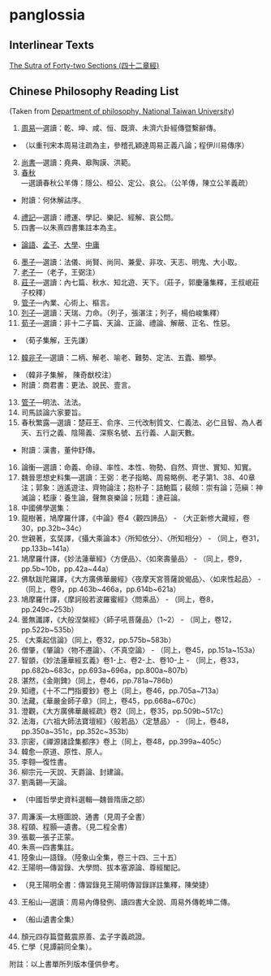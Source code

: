 # panglossia

## Interlinear Texts

[The Sutra of Forty-two Sections (四十二章經)](四十二章經.html)

## Chinese Philosophy Reading List
(Taken from [Department of philosophy, National Taiwan University](https://www.philo.ntu.edu.tw/?page_id=567))
1. [周易](https://ctext.org/book-of-changes)—選讀：乾、坤、咸、恒、既濟、未濟六卦經傳暨繫辭傳。
  - （以重刊宋本周易注疏為主，參稽孔穎達周易正義八論；程伊川易傳序）
2. [尚書](https://ctext.org/shang-shu)—選讀：堯典、皋陶謨、洪範。
3. [春秋](https://ctext.org/chun-qiu-zuo-zhuan)—選讀春秋公羊傳：隱公、桓公、定公、哀公。（公羊傳，陳立公羊義疏）
  - 附讀：何休解詁序。
4. [禮記](https://ctext.org/liji)—選讀：禮運、學記、樂記、經解、哀公問。
5. 四書—以朱熹四書集註本為主。
  - [論語](https://ctext.org/analects)、[孟子](https://ctext.org/mengzi)、[大學](https://ctext.org/liji/da-xue)、[中庸](https://ctext.org/liji/zhong-yong)
6. [墨子](https://ctext.org/mozi)—選讀：法儀、尚賢、尚同、兼愛、非攻、天志、明鬼、大小取。
7. [老子](https://ctext.org/dao-de-jing)—（老子，王弼注）
8. [莊子](https://ctext.org/zhuangzi)—選讀：內七篇、秋水、知北遊、天下。（莊子，郭慶藩集釋，王叔岷莊子校釋）
9. [管子](https://ctext.org/guanzi)—內業、心術上、樞言。
10. [列子](https://ctext.org/liezi)—選讀：天瑞、力命。（列子，張湛注；列子，楊伯峻集釋）
11. [荀子](https://ctext.org/xunzi)—選讀：非十二子篇、天論、正論、禮論、解蔽、正名、性惡。
  - （荀子集解，王先謙）
12. [韓非子](https://ctext.org/hanfeizi)—選讀：二柄、解老、喻老、難勢、定法、五蠹、顯學。
  - （韓非子集解， 陳奇猷校注）
  - 附讀：商君書：更法、說民、壹言。
13. [管子](https://ctext.org/guanzi)—明法、法法。
14. 司馬談論六家要旨。
15. 春秋繁露—選讀：楚莊王、俞序、三代改制質文、仁義法、必仁且智、為人者天、五行之義、陰陽義、深察名號、五行義、人副天數。
  - 附讀：漢書，董仲舒傳。
16. 論衡—選讀：命義、命祿、率性、本性、物勢、自然、齊世、實知、知實。
17. 魏晉思想史料集—選讀：王弼：老子指略、周易略例、老子第1、38、40章注；郭象：逍遙遊注、齊物論注；抱朴子：詰鮑篇；裴頠：崇有論；范縝：神滅論；嵇康：養生論，聲無哀樂論；阮籍：達莊論。
18. 中國佛學選集：
  1. 龍樹著，鳩摩羅什譯，《中論》卷4〈觀四諦品〉
    - （大正新修大藏經，卷30，pp.32b~34c）
  2. 世親著，玄奘譯，《攝大乘論本》〈所知依分〉、〈所知相分〉
    - （同上，卷31，pp.133b~141a）
  3. 鳩摩羅什譯，《妙法蓮華經》〈方便品〉、〈如來壽量品〉
    - （同上，卷9，pp.5b~10b，pp.42a~44a）
  4. 佛馱跋陀羅譯，《大方廣佛華嚴經》〈夜摩天宮菩薩說偈品〉、〈如來性起品〉
    - （同上，卷9，pp.463b~466a，pp.614b~621a）
  5. 鳩摩羅什譯，《摩訶般若波羅蜜經》〈問乘品〉
    - （同上，卷8，pp.249c~253b）
  6. 曇無讖譯，《大般涅槃經》〈師子吼菩薩品〉（1~2）
    - （同上，卷12，pp.522b~535b）
  7. 《大乘起信論》（同上，卷32，pp.575b~583b）
  8. 僧肇，《肇論》〈物不遷論〉、〈不真空論〉
    - （同上，卷45，pp.151a~153a）
  9. 智顗，《妙法蓮華經玄義》卷1-上、卷2-上、卷10-上
    - （同上，卷33，pp.682b~683c，pp.693a~696a，pp.800a~807b）
  10. 湛然，《金剛錍》（同上，卷46，pp.781a~786b）
  11. 知禮，《十不二門指要鈔》卷上（同上，卷46，pp.705a~713a）
  12. 法藏，《華嚴金師子章》（同上，卷45，pp.668a~670c）
  13. 澄觀，《大方廣佛華嚴經疏》卷2（同上，卷35，pp.509b~517c）
  14. 法海，《六祖大師法寶壇經》〈般若品〉〈定慧品〉
    - （同上，卷48，pp.350a~351c，pp.352c~353b）
  15. 宗密，《禪源諸詮集都序》卷上（同上，卷48，pp.399a~405c）
33. 韓愈—原道、原性、原人。
34. 李翱—復性書。
35. 柳宗元—天說、天爵論、封建論。
36. 劉禹錫—天論。
  - （中國哲學史資料選輯—魏晉隋唐之部）
37. 周濂溪—太極圖說、通書（見周子全書）
38. 程頤、程顥—遺書。（見二程全書）
39. 張載—張子正蒙。
40. 朱熹—四書集註。
41. 陸象山—語錄。（陸象山全集，卷三十四、三十五）
42. 王陽明—傳習錄、大學問、拔本塞源論、尊經閣記。
  - （見王陽明全書：傳習錄見王陽明傳習錄詳註集釋，陳榮捷）
43. 王船山—選讀：周易內傳發例、讀四書大全說、周易外傳乾坤二傳。
  - （船山遺書全集）
44. 顏元四存篇暨戴震原善、孟子字義疏證。
55. 仁學（見譚嗣同全集）。

附註：以上書單所列版本僅供參考。
